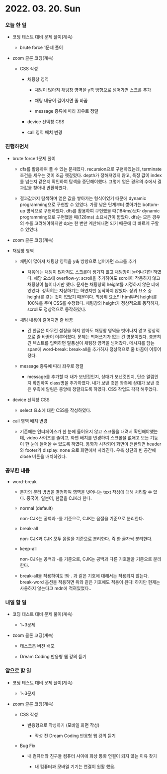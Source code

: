 # 2022. 03. 20. Sun

### 오늘 한 일

- 코딩 테스트 대비 문제 풀이(계속)

  - brute force 1문제 풀이

- zoom 클론 코딩(계속)

  - CSS 작성

    - 채팅창 영역

      - 채팅이 많아져 채팅창 영역을 y축 방향으로 넘어가면 스크롤 추가

      - 채팅 내용이 길어지면 줄 바꿈

      - message 종류에 따라 좌우로 정렬

    - device 선택창 CSS

    - call 영역 배치 변경

### 진행하면서

- brute force 1문제 풀이

  - dfs를 활용하여 풀 수 있는 문제였다. recursion으로 구현하였는데, terminate 조건을 세우는 것이 조금 헷갈렸다. depth가 정해져있지 않고, 특정 값이 index를 넘는지 같은지 확인하여 탐색을 중단해야했다. 그렇게 얻은 경우의 수에서 결과값을 찾아내 반환하였다.

  - 결과값까지 탐색하며 얻은 값을 쌓아가는 형식이었기 때문에 dynamic programming으로 구현할 수 있었다. 가장 낮은 단계부터 쌓아가는 bottom-up 방식으로 구현하였다. dfs를 활용하여 구현했을 때(184ms)보다 dynamic programming으로 구현했을 때(128ms) 소요시간이 짧았다. dfs는 모든 경우의 수를 고려해야하지만 dp는 한 번만 계산해내면 되기 때문에 더 빠르게 구할 수 있었다.

- zoom 클론 코딩(계속)

- 채팅창 영역

  - 채팅이 많아져 채팅창 영역을 y축 방향으로 넘어가면 스크롤 추가

    - 처음에는 채팅이 많아져도 스크롤이 생기지 않고 채팅창이 늘어나기만 하였다. 해당 요소에 overflow-y: scroll을 추가하여도 scroll이 작동하지 않고 채팅창이 늘어나기만 했다. 문제는 채팅창의 height를 지정하지 않은 데에 있었다. 정확히는 지정하기는 하였지만 동작하지 않았다. 상위 요소 중 height를 갖는 것이 없었기 때문이다. 최상위 요소인 html부터 height를 100%를 주며 CSS를 수정했다. 채팅창의 height가 정상적으로 동작하자, scroll도 정상적으로 동작하였다.

  - 채팅 내용이 길어지면 줄 바꿈

    - 긴 한글은 아무런 설정을 하지 않아도 채팅창 영역을 벗어나지 않고 정상적으로 줄 바꿈이 이루어졌다. 문제는 띄어쓰기가 없는 긴 영문이었다. 충분히 긴 텍스트를 입력하면 말풍선이 채팅창 영역을 넘어갔다. 메시지를 담는 span에 word-break: break-all을 추가하자 정상적으로 줄 바꿈이 이루어졌다.

  - message 종류에 따라 좌우로 정렬

    - message를 추가할 때 내가 보낸것인지, 상대가 보낸것인지, 단순 알림인지 확인하여 class명을 추가하였다. 내가 보낸 것은 좌측에 상대가 보낸 것은 우측에 알림은 중앙에 정렬되도록 하였다. CSS 작업도 각각 해주었다.

- device 선택창 CSS

  - select 요소에 대한 CSS를 작성하였다.

- call 영역 배치 변경

  - 기존에는 인터페이스가 한 눈에 들어오지 않고 스크롤을 내려서 확인해야했는데, video 사이즈를 줄이고, 화면 배치를 변경하여 스크롤을 없애고 모든 기능이 한 눈에 들어올 수 있도록 하였다. 통화가 시작되어 화면이 전환되면 header와 footer가 display: none 으로 화면에서 사라진다. 우측 상단의 빈 공간에 close 버튼을 배치하였다.

### 공부한 내용

- word-break

  - 문자의 분리 방법을 결정하여 영역을 벗어나는 text 작성에 대해 처리할 수 있다. 중국어, 일본어, 한글을 CJK라 한다.

  - normal (default)

    non-CJK는 공백과 -를 기준으로, CJK는 음절을 기준으로 분리한다.

  - break-all

    non-CJK과 CJK 모두 음절을 기준으로 분리한다. 즉 한 글자씩 분리한다.

  - keep-all

    non-CJK는 공백과 -를 기준으로, CJK는 공백과 다른 기호들을 기준으로 분리한다.

  - break-all을 적용하여도 !와 . 과 같은 기호에 대해서는 적용되지 않는다. break-word 옵션을 적용하면 위와 같은 기호에도 적용이 된다! 하지만 현재는 사용하지 않는다고 mdn에 적혀있었다..

### 내일 할 일

- 코딩 테스트 대비 문제 풀이(계속)

  - 1~3문제

- zoom 클론 코딩(계속)

  - 데스크톱 버전 배포

  - Dream Coding 반응형 웹 강의 듣기

### 앞으로 할 일

- 코딩 테스트 대비 문제 풀이(계속)

  - 1~3문제

- zoom 클론 코딩(계속)

  - CSS 작성

    - 반응형으로 작성하기 (모바일 화면 작성)

      - 작성 전 Dream Coding 반응형 웹 강의 듣기

  - Bug Fix

    - 내 컴퓨터와 친구들 컴퓨터 사이에 화상 통화 연결이 되지 않는 이유 찾기

      - 내 컴퓨터과 모바일 기기는 연결이 원활 했음.

<br><br>

